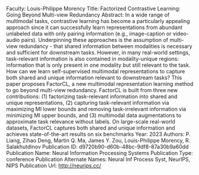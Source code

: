 Faculty: Louis-Philippe Morency
Title: Factorized Contrastive Learning: Going Beyond Multi-view Redundancy
Abstract: In a wide range of multimodal tasks, contrastive learning has become a particularly appealing approach since it can successfully learn representations from abundant unlabeled data with only pairing information (e.g., image-caption or video-audio pairs). Underpinning these approaches is the assumption of multi-view redundancy - that shared information between modalities is necessary and sufficient for downstream tasks. However, in many real-world settings, task-relevant information is also contained in modality-unique regions: information that is only present in one modality but still relevant to the task. How can we learn self-supervised multimodal representations to capture both shared and unique information relevant to downstream tasks? This paper proposes FactorCL, a new multimodal representation learning method to go beyond multi-view redundancy. FactorCL is built from three new contributions: (1) factorizing task-relevant information into shared and unique representations, (2) capturing task-relevant information via maximizing MI lower bounds and removing task-irrelevant information via minimizing MI upper bounds, and (3) multimodal data augmentations to approximate task relevance without labels. On large-scale real-world datasets, FactorCL captures both shared and unique information and achieves state-of-the-art results on six benchmarks
Year: 2023
Authors: P. Liang, Zihao Deng, Martin Q. Ma, James Y. Zou, Louis-Philippe Morency, R. Salakhutdinov
Publication ID: d9720b90-d60b-48bc-9df8-87a30b9a60dd
Publication Name: Neural Information Processing Systems
Publication Type: conference
Publication Alternate Names: Neural Inf Process Syst, NeurIPS, NIPS
Publication Url: http://neurips.cc/
